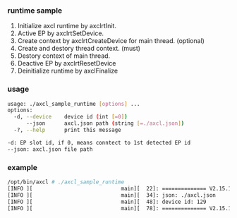 ### runtime sample
1. Initialize axcl runtime by axclrtInit.
2. Active EP by axclrtSetDevice.
3. Create context by axclrtCreateDevice for main thread. (optional)
4. Create and destory thread context. (must)
5. Destory context of main thread.
6. Deactive EP by axclrtResetDevice
7. Deinitialize runtime by axclFinalize


### usage
```bash
usage: ./axcl_sample_runtime [options] ... 
options:
  -d, --device    device id (int [=0])
      --json      axcl.json path (string [=./axcl.json])
  -?, --help      print this message

-d: EP slot id, if 0, means conntect to 1st detected EP id
--json: axcl.json file path
```

### example

```bash
/opt/bin/axcl # ./axcl_sample_runtime 
[INFO ][                            main][  22]: ============== V2.15.1_20241022175101 sample started Oct 22 2024 18:04:34 ==============
[INFO ][                            main][  34]: json: ./axcl.json
[INFO ][                            main][  48]: device id: 129
[INFO ][                            main][  78]: ============== V2.15.1_20241022175101 sample exited Oct 22 2024 18:04:34 ==============
```